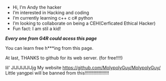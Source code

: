 - Hi, I’m Andy the hacker
- I’m interested in Hacking and coding
- I’m currently learning c++ c c# python
- I’m looking to collaborate on being a CEH(Cerficated Ethical Hacker)
- Fun fact: I am stil a kid!

*****************Every one from G4R could acess this page*****************

You can learn free h***ing from this page.

At last, THANKS to github for its web server. (for free!!!!)


lil' JIJIJIJIJIJjg
My website https://github.com/MolypolyGuy/MolypolyGuy/
Little yangpei will be banned from this!!!!!!!!!!!!!!!!!!!
